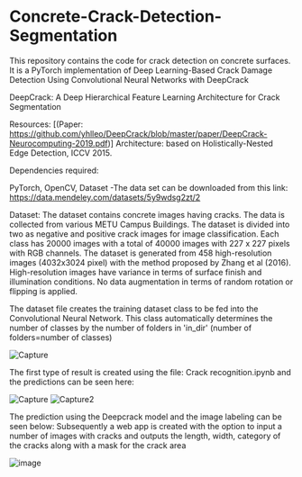 # Concrete-Crack-Detection-Segmentation

This repository contains the code for crack detection on concrete surfaces. It is a PyTorch implementation of Deep Learning-Based Crack Damage Detection Using Convolutional Neural Networks with DeepCrack

DeepCrack: A Deep Hierarchical Feature Learning Architecture for Crack Segmentation


Resources: [(Paper: https://github.com/yhlleo/DeepCrack/blob/master/paper/DeepCrack-Neurocomputing-2019.pdf)]
Architecture: based on Holistically-Nested Edge Detection, ICCV 2015.


Dependencies required:

PyTorch,
OpenCV,
Dataset -The data set can be downloaded from this link: https://data.mendeley.com/datasets/5y9wdsg2zt/2

Dataset:
The dataset contains concrete images having cracks. The data is collected from various METU Campus Buildings.
The dataset is divided into two as negative and positive crack images for image classification. 
Each class has 20000 images with a total of 40000 images with 227 x 227 pixels with RGB channels. 
The dataset is generated from 458 high-resolution images (4032x3024 pixel) with the method proposed by Zhang et al (2016). 
High-resolution images have variance in terms of surface finish and illumination conditions. 
No data augmentation in terms of random rotation or flipping is applied. 

The dataset file creates the training dataset class to be fed into the Convolutional Neural Network. This class automatically determines the number of classes by the number of folders in 'in_dir' (number of folders=number of classes)

![Capture](https://github.com/yhlleo/DeepCrack/blob/master/figures/architecture.jpg?raw=true)

The first type of result is created using the file: Crack recognition.ipynb and the predictions can be seen here:

![Capture](https://user-images.githubusercontent.com/46296774/103016160-edd0b180-4541-11eb-8cfe-3c7680569eb9.PNG)
![Capture2](https://user-images.githubusercontent.com/46296774/103016173-f4f7bf80-4541-11eb-9bb5-933dcd725d9b.PNG)

The prediction using the Deepcrack model and the image labeling can be seen below:
Subsequently a web app is created with the option to input a number of images with cracks and outputs the length, width, category of the cracks along with a mask for the crack area

![image](https://user-images.githubusercontent.com/46296774/177764562-f7ed470d-22b9-4e13-b5a0-74254b54b841.png)
